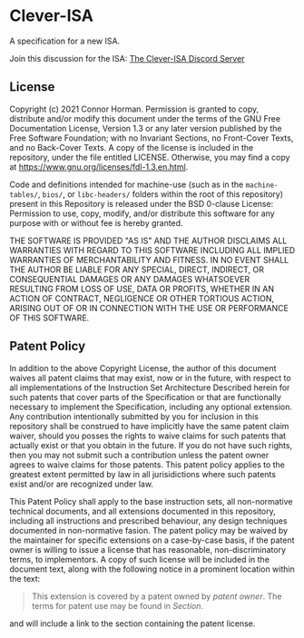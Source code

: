 # Clever-ISA
A specification for a new ISA.

Join this discussion for the ISA: [The Clever-ISA Discord Server](https://discord.gg/RFaxnUNTxr)

## License

Copyright (c)  2021  Connor Horman.
Permission is granted to copy, distribute and/or modify this document
under the terms of the GNU Free Documentation License, Version 1.3
or any later version published by the Free Software Foundation;
with no Invariant Sections, no Front-Cover Texts, and no Back-Cover Texts.
A copy of the license is included in the repository, under the file entitled LICENSE. Otherwise, you may find a copy at <https://www.gnu.org/licenses/fdl-1.3.en.html>.

Code and definitions intended for machine-use (such as in the `machine-tables/`, `bios/`, or `libc-headers/` folders within the root of this repository) present in this Repository is released under the BSD 0-clause License:
Permission to use, copy, modify, and/or distribute this software for any purpose with or without fee is hereby granted.

THE SOFTWARE IS PROVIDED "AS IS" AND THE AUTHOR DISCLAIMS ALL WARRANTIES WITH REGARD TO THIS SOFTWARE INCLUDING ALL IMPLIED WARRANTIES OF MERCHANTABILITY AND FITNESS. IN NO EVENT SHALL THE AUTHOR BE LIABLE FOR ANY SPECIAL, DIRECT, INDIRECT, OR CONSEQUENTIAL DAMAGES OR ANY DAMAGES WHATSOEVER RESULTING FROM LOSS OF USE, DATA OR PROFITS, WHETHER IN AN ACTION OF CONTRACT, NEGLIGENCE OR OTHER TORTIOUS ACTION, ARISING OUT OF OR IN CONNECTION WITH THE USE OR PERFORMANCE OF THIS SOFTWARE.

## Patent Policy

In addition to the above Copyright License, the author of this document waives all patent claims that may exist, now or in the future, with respect to all implementations of the Instruction Set Architecture Described herein for such patents that cover parts of the Specification or that are functionally necessary to implement the Specification, including any optional extension. 
Any contribution intentionally submitted by you for inclusion in this repository shall be construed to have implicitly have the same patent claim waiver, should you posses the rights to waive claims for such patents that actually exist or that you obtain in the future. If you do not have such rights, then you may not submit such a contribution unless the patent owner agrees to waive claims for those patents. 
This patent policy applies to the greatest extent permitted by law in all jurisidictions where such patents exist and/or are recognized under law.

This Patent Policy shall apply to the base instruction sets, all non-normative technical documents, and all extensions documented in this repository, including all instructions and prescribed behaviour, any design techniques documented in non-normative fasion. The patent policy may be waived by the maintainer for specific extensions on a case-by-case basis, if the patent owner is willing to issue a license that has reasonable, non-discriminatory terms, to implementors. A copy of such license will be included in the document text, along with the following notice in a prominent location within the text:
> This extension is covered by a patent owned by *patent owner*. The terms for patent use may be found in *Section*.

and will include a link to the section containing the patent license.


